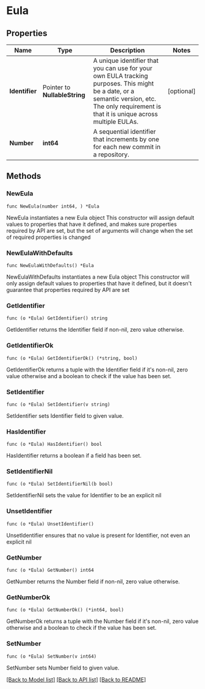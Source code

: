 # Eula

## Properties

Name | Type | Description | Notes
------------ | ------------- | ------------- | -------------
**Identifier** | Pointer to **NullableString** | A unique identifier that you can use for your own EULA tracking purposes. This might be a date, or a semantic version, etc. The only requirement is that it is unique across multiple EULAs. | [optional] 
**Number** | **int64** | A sequential identifier that increments by one for each new commit in a repository. | 

## Methods

### NewEula

`func NewEula(number int64, ) *Eula`

NewEula instantiates a new Eula object
This constructor will assign default values to properties that have it defined,
and makes sure properties required by API are set, but the set of arguments
will change when the set of required properties is changed

### NewEulaWithDefaults

`func NewEulaWithDefaults() *Eula`

NewEulaWithDefaults instantiates a new Eula object
This constructor will only assign default values to properties that have it defined,
but it doesn't guarantee that properties required by API are set

### GetIdentifier

`func (o *Eula) GetIdentifier() string`

GetIdentifier returns the Identifier field if non-nil, zero value otherwise.

### GetIdentifierOk

`func (o *Eula) GetIdentifierOk() (*string, bool)`

GetIdentifierOk returns a tuple with the Identifier field if it's non-nil, zero value otherwise
and a boolean to check if the value has been set.

### SetIdentifier

`func (o *Eula) SetIdentifier(v string)`

SetIdentifier sets Identifier field to given value.

### HasIdentifier

`func (o *Eula) HasIdentifier() bool`

HasIdentifier returns a boolean if a field has been set.

### SetIdentifierNil

`func (o *Eula) SetIdentifierNil(b bool)`

 SetIdentifierNil sets the value for Identifier to be an explicit nil

### UnsetIdentifier
`func (o *Eula) UnsetIdentifier()`

UnsetIdentifier ensures that no value is present for Identifier, not even an explicit nil
### GetNumber

`func (o *Eula) GetNumber() int64`

GetNumber returns the Number field if non-nil, zero value otherwise.

### GetNumberOk

`func (o *Eula) GetNumberOk() (*int64, bool)`

GetNumberOk returns a tuple with the Number field if it's non-nil, zero value otherwise
and a boolean to check if the value has been set.

### SetNumber

`func (o *Eula) SetNumber(v int64)`

SetNumber sets Number field to given value.



[[Back to Model list]](../README.md#documentation-for-models) [[Back to API list]](../README.md#documentation-for-api-endpoints) [[Back to README]](../README.md)


